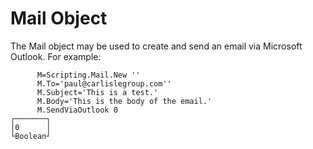 # Mail Object

The Mail object may be used to create and send an email via Microsoft Outlook.
For example:

~~~
      M=Scripting.Mail.New ''
      M.To='paul@carlislegroup.com''
      M.Subject='This is a test.'
      M.Body='This is the body of the email.'
      M.SendViaOutlook 0
┌───────┐
│0      │
└Boolean┘
~~~

